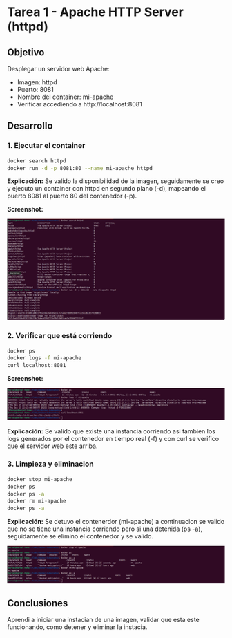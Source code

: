 # Tarea 1 - Apache HTTP Server (httpd)

## Objetivo

Desplegar un servidor web Apache:

- Imagen: httpd
- Puerto: 8081
- Nombre del container: mi-apache
- Verificar accediendo a http://localhost:8081

## Desarrollo

### 1. Ejecutar el container

```bash
docker search httpd
docker run -d -p 8081:80 --name mi-apache httpd
```

**Explicación:** Se valido la disponibilidad de la imagen, seguidamente se creo y ejecuto un container con httpd en segundo plano (-d), mapeando el puerto 8081 al puerto 80 del contenedor (-p).

**Screenshot:**

![Container corriendo](screenshots/00_dockerrun.png)

### 2. Verificar que está corriendo

```bash
docker ps
docker logs -f mi-apache
curl localhost:8081
```

**Screenshot:**

![Container corriendo](screenshots/01_dockerps.png)

**Explicación:** Se valido que existe una instancia corriendo asi tambien los logs generados por el contenedor en tiempo real (-f) y con curl se verifico que el servidor web este arriba.

### 3. Limpieza y eliminacion

```bash
docker stop mi-apache
docker ps
docker ps -a
docker rm mi-apache
docker ps -a
```
**Explicación:** Se detuvo el contenerdor (mi-apache) a continuacion se valido que no se tiene una instancia corriendo pero si una detenida (ps -a), seguidamente se elimino el contenedor y se valido.

![Nginx funcionando](screenshots/02_dockerrm.png)

## Conclusiones

Aprendi a iniciar una instacian de una imagen, validar que esta este funcionando, como detener y eliminar la instacia.
